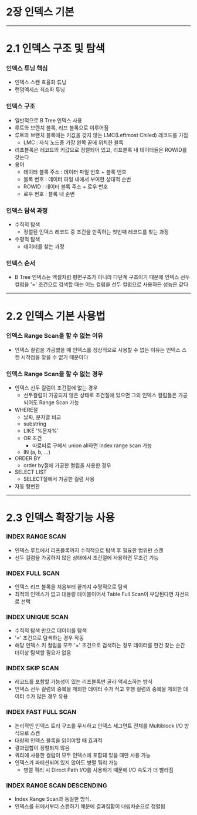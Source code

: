 # 2장 인덱스 기본
---
# 2.1 인덱스 구조 및 탐색
### 인덱스 튜닝 핵심
- 인덱스 스캔 효율화 튜닝
- 랜덤엑세스 최소화 튜닝
### 인덱스 구조
- 일반적으로 B Tree 인덱스 사용
- 루트와 브랜치 블록, 리프 블록으로 이루어짐
- 루트와 브랜치 블록에는 키값을 갖지 않는 LMC(Leftmost Chiled) 레코드를 가짐
	- LMC : 자식 노드중 가장 왼쪽 끝에 위치한 블록
- 리프블록은 레코드의 키값으로 정렬되어 있고, 리프블록 내 데이터들은 ROWID를 갖는다
- 용어
	- 데이터 블록 주소 : 데이터 파일 번호 + 블록 번호
	- 블록 번호 : 데이터 파일 내에서 부여한 상대적 순번
	- ROWID : 데이터 블록 주소 + 로우 번호
	- 로우 번호 : 블록 내 순번
### 인덱스 탐색 과정
- 수직적 탐색
	- 정렬된 인덱스 레코드 중 조건을 만족하는 첫번째 레코드를 찾는 과정
- 수평적 탐색
	- 데이터를 찾는 과정
### 인덱스 순서
- B Tree 인덱스는 엑셀처럼 평면구조가 아니라 다단계 구조이기 때문에 
  인덱스 선두 컬럼을 '=' 조건으로 검색할 때는 어느 컬럼을 선두 컬럼으로 사용하든 성능은 같다
---
# 2.2 인덱스 기본 사용법
### 인덱스 Range Scan을 할 수 없는 이유
- 인덱스 컬럼을 가공했을 때 인덱스를 정상적으로 사용할 수 없는 이유는 인덱스 스캔 시작점을 찾을 수 없기 때문이다
### 인덱스 Range Scan을 할 수 없는 경우
- 인덱스 선두 컬럼이 조건절에 없는 경우
	- 선두컬럼이 가공되지 않은 상태로 조건절에 있으면 그외 인덱스 컬럼들은 가공되어도 Range Scan 가능
- WHERE절
	- 날짜, 문자열 비교
	- substring
	- LIKE '%문자%'
	- OR 조건
		- 따로따로 구해서 union all하면 index range scan 가능
	- IN (a, b, ...)
- ORDER BY
	- order by절에 가공한 컬럼을 사용한 경우
- SELECT LIST
	- SELECT절에서 가공한 컬럼 사용
- 자동 형변환
---
# 2.3 인덱스 확장기능 사용
### INDEX RANGE SCAN
- 인덱스 루트에서 리프블록까지 수직적으로 탐색 후 필요한 범위만 스캔
- 선두 컬럼을 가공하지 않은 상태에서 조건절에 사용하면 무조건 가능
### INDEX FULL SCAN
- 인덱스 리프 블록을 처음부터 끝까지 수평적으로 탐색
- 최적의 인덱스가 없고 대용량 테이블이어서 Table Full Scan이 부담된다면 차선으로 선택
### INDEX UNIQUE SCAN
- 수직적 탐색 만으로 데이터를 탐색
- '=' 조건으로 탐색하는 경우 작동
- 해당 인덱스 키 컬럼을 모두 '=' 조건으로 검색하는 경우 데이터를 한건 찾는 순간 더이상 탐색할 필요가 없음
### INDEX SKIP SCAN
- 레코드를 포함할 가능성이 있는 리프블록만 골라 액세스하는 방식
- 인덱스 선두 컬럼의 중복을 제외한 데이터 수가 적고 후행 컬럼의 중복을 제외한 데이터 수가 많은 경우 유용
### INDEX FAST FULL SCAN
- 논리적인 인덱스 트리 구조를 무시하고 인덱스 세그먼트 전체를 Multiblock I/O 방식으로 스캔
- 대량의 인덱스 블록을 읽어야할 때 효과적
- 결과집합이 정렬되지 않음
- 쿼리에 사용한 컬럼이 모두 인덱스에 포함돼 있을 때만 사용 가능
- 인덱스가 파티션되어 있지 않아도 병렬 쿼리 가능
	- 병렬 쿼리 시 Direct Path I/O를 사용하기 때문에 I/O 속도가 더 빨라짐
### INDEX RANGE SCAN DESCENDING
- Index Range Scan과 동일한 방식. 
- 인덱스를 뒤에서부터 스캔하기 때문에 결과집합이 내림차순으로 정렬됨
